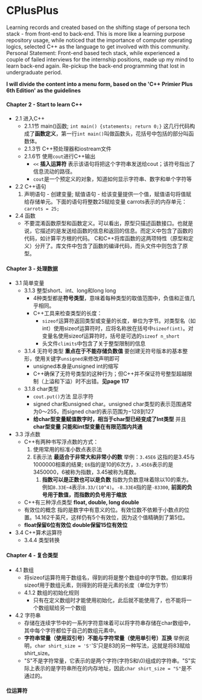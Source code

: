 # CPlusPlus

Learning records and created based on the shifting stage of persona tech stack - from front-end to back-end.
This is more like a learning purpose repository usage, while noticed that the importance of computer operating logics, selected C++ as the language to get involved with this community. Personal Statement: Front-end based tech stack, while experienced a couple of failed interviews for the internship positions, made up my mind to learn back-end again. Re-pickup the back-end programming that lost in undergraduate period.

**I will divide the content into a menu form, based on the 'C++ Primier Plus 6th Edition' as the guidelines**

#### Chapter 2 - Start to learn C++

- 2.1 进入C++
  - 2.1.1节 main()函数; `int main() {statements; return 0;}` 这几行代码构成了**函数定义**，第一行`int main()`叫做函数头，花括号中包括的部分叫函数体。
  - 2.1.3节 C++预处理器和iostream文件
  - 2.1.6节 使用`cout`进行C++输出
    - `<<` **插入运算符** 表示该语句将把这个字符串发送给cout；该符号指出了信息流动的路径。
    - `cout`是一个预定义的对象，知道如何显示字符串、数字和单个字符等
- 2.2 C++语句
    1. 声明语句 - 创建变量; 赋值语句 - 给该变量提供一个值，赋值语句将值赋给存储单元。下面的语句将整数25赋给变量 carrots表示的内存单元：`carrots = 25;`
- 2.4 函数[]()
  - 不要混淆函数原型和函数定义。可以看出，原型只描述函数接口。也就是说，它描述的是发送给函数的信息和返回的信息。而定义中包含了函数的代码，如计算平方根的代码。
      C和C++将库函数的这两项特性（原型和定义）分开了。库文件中包含了函数的编译代码，而头文件中则包含了原型。

#### Chapter 3 - 处理数据

- 3.1 简单变量
  - 3.1.3 整型short、int、long和long long
    - 4种类型都是**符号类型**，意味着每种类型的取值范围中，负值和正值几乎相同。
    - C++工具来检查类型的长度：
      - `sizeof`运算符返回类型或变量的长度，单位为字节。对类型名（如int）使用sizeof运算符时，应将名称放在括号中`sizeof(int)`。对变量名使用sizeof运算符时，括号是可选的`sizeof n_short`
      - 头文件`climits`中包含了关于整型限制的信息
  - 3.1.4 无符号类型 **重点在于不能存储负数值** 要创建无符号版本的基本整形，使用关键字`unsigned`来修改声明即可
    - unsigned本身是unsigned int的缩写
    - C++确保了无符号类型的这种行为；但C++并不保证符号整型超越限制（上溢和下溢）时不出错。**见page 117**
  - 3.1.8 char类型
    - `cout.put()`方法 显示字符
    - signed char和unsigned char。unsigned char类型的表示范围通常为0～255，而signed char的表示范围为−128到127
    - **给char型变量赋值数字时，相当于char型已经变成了Int类型** 并且 **char型变量 只能和int型变量在有限范围内共通**
- 3.3 浮点数
  - C++有两种书写浮点数的方式：
    1. 使用常用的标准小数点表示法
    2. E表示法 **最适合于非常大和非常小的数** 举例：`3.45E6` 这指的是3.45与1000000相乘的结果; `E6`指的是10的6次方，`3.45E6`表示的是3450000，6被称为指数，3.45被称为尾数。
       1. **指数可以是正数也可以是负数** 指数为负数意味着除以10的乘方。例如`8.33E~4`表示`8.33/(10^4)`。`-8.33E4`指的是`-83300`, **前面的负号用于数值，而指数的负号用于缩放**
  - C++有三种浮点类型 **float, double, long double**
  - 有效位的概念 指的是数字中有意义的位。有效位数不依赖于小数点的位置。14.162千英尺，这样仍有5个有效位，因为这个值精确到了第5位。
  - **float保留6位有效位 double保留15位有效位**
- 3.4 C++算术运算符
  - 3.4.4 类型转换

#### Chapter 4 - 复合类型
- 4.1 数组
  - 将sizeof运算符用于数组名，得到的将是整个数组中的字节数。但如果将sizeof用于数组元素，则得到的将是元素的长度（单位为字节）
  - 4.1.2 数组的初始化规则
    - 只有在定义数组时才能使用初始化，此后就不能使用了，也不能将一个数组赋给另一个数组
- 4.2 字符串
  - 存储在连续字节中的一系列字符意味着可以将字符串存储在char数组中，其中每个字符都位于自己的数组元素中。
  - **字符串常量（使用双引号）不能与字符常量（使用单引号）互换** 举例说明，`char shirt_size = 'S'`'S'只是83的另一种写法，这就是将83赋给shirt_size。
  - "S"不是字符常量，它表示的是两个字符(字符S和\0)组成的字符串。"S"实际上表示的是字符串所在的内存地址，因此`char shirt_size = "S"`是不通过的。

#### 位运算符
